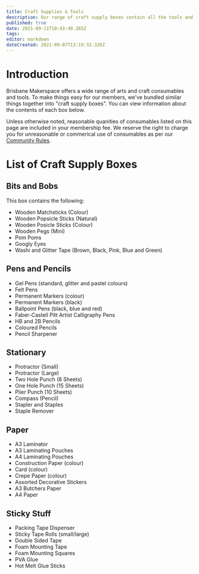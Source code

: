 ```yaml
---
title: Craft Supplies & Tools
description: Our range of craft supply boxes contain all the tools and consumables you need for making stuff.
published: true
date: 2021-09-11T10:43:40.265Z
tags: 
editor: markdown
dateCreated: 2021-09-07T13:19:32.326Z
---
```


# Introduction
Brisbane Makerspace offers a wide range of arts and craft consumables and tools. To make things easy for our members, we've bundled similar things together into "craft supply boxes". You can view information about the contents of each box below.

Unless otherwise noted, reasonable quanities of consumables listed on this page are included in your membership fee. We reserve the right to charge you for unreasonable or commerical use of consumables as per our [Community Rules](/Policies/CommunityRules).

# List of Craft Supply Boxes
## Bits and Bobs
This box contains the following:
* Wooden Matchsticks (Colour)
* Wooden Popsicle Sticks (Natural)
* Wooden Posicle Sticks (Colour)
* Wooden Pegs (Mini)
* Pom Poms
* Googly Eyes
* Washi and Glitter Tape (Brown, Black, Pink, Blue and Green)

## Pens and Pencils
* Gel Pens (standard, glitter and pastel colours)
* Felt Pens
* Permanent Markers (colour)
* Permanent Markers (black)
* Ballpoint Pens (black, blue and red)
* Faber-Castell Pitt Artist Calligraphy Pens
* HB and 2B Pencils
* Coloured Pencils
* Pencil Sharpener

## Stationary
* Protractor (Small)
* Protractor (Large)
* Two Hole Punch (8 Sheets)
* One Hole Punch (15 Sheets)
* Plier Punch (10 Sheets)
* Compass (Pencil)
* Stapler and Staples
* Staple Remover

## Paper
* A3 Laminator
* A3 Laminating Pouches
* A4 Laminating Pouches
* Construction Paper (colour)
* Card (colour)
* Crepe Paper (colour)
* Assorted Decorative Stickers
* A3 Butchers Paper
* A4 Paper

## Sticky Stuff
* Packing Tape Dispenser
* Sticky Tape Rolls (small/large)
* Double Sided Tape
* Foam Mounting Tape
* Foam Mounting Squares
* PVA Glue
* Hot Melt Glue Sticks
